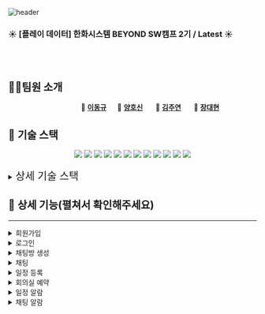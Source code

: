 ![header](https://capsule-render.vercel.app/api?type=Venom&color=ffe599&height=300&section=header&text=SSM&desc=📆Smart%20Schedule%20Manager&descSize=30&descAlign=50&descAlignY=70&fontSize=100&animation=fadeIn&fontColor=5f475f)

### :sunny: **[플레이 데이터] 한화시스템 BEYOND SW캠프 2기 / Latest** :sunny:

<br><br>

## 🤼‍♂️팀원 소개

&nbsp;　&nbsp;　&nbsp;　&nbsp;　&nbsp;　&nbsp;　&nbsp;　&nbsp;　 🐻 **[이동규](https://github.com/PTCman)**&nbsp;　 🦁 **[양호신](https://github.com/Hosae0905)** &nbsp;　 🐶 **[김주연](https://github.com/jyk147369)** &nbsp;　 🐯 **[장대현](https://github.com/poil4291)** &nbsp;


## 📌 기술 스택
<div align="center">
<img src="https://img.shields.io/badge/html5-E34F26?style=for-the-badge&logo=html5&logoColor=white"/>
<img src="https://img.shields.io/badge/css3-1572B6?style=for-the-badge&logo=css3&logoColor=white"/>
<img src="https://img.shields.io/badge/JavaScript-F7DF1E?style=for-the-badge&logo=JavaScript&logoColor=white"/>
<img src="https://img.shields.io/badge/Vue.js-4FC08D?style=for-the-badge&logo=Vue.js&logoColor=white"/>
<img src="https://img.shields.io/badge/vue_router-4FC08D?style=for-the-badge&logo=Vue.js&logoColor=white"/>
<img src="https://img.shields.io/badge/VCALENDAR-4FC08D?style=for-the-badge&logo=Vue.js&logoColor=white"/>
<img src="https://img.shields.io/badge/jwt-000000?style=for-the-badge&logo=jsonwebtokens"/>
<img src="https://img.shields.io/badge/Jest-323330?style=for-the-badge&logo=Jest&logoColor=white"/>
<img src="https://img.shields.io/badge/pinia-gold?style=for-the-badge&logo=Pinia&logoColor=white"/>
<img src="https://img.shields.io/badge/axios-5A29E4?style=for-the-badge&logo=Axios&logoColor=white"/>
<img src="https://img.shields.io/badge/nginx-009639?style=for-the-badge&logo=nginx&logoColor=white"/>
<img src="https://img.shields.io/badge/eslint-4B32C3?style=for-the-badge&logo=eslint&logoColor=white"/>
</div>
<br>
<details>
    <summary>
<span style="font-size:150%"> 상세 기술 스택 </span></summary>

- javascript es6
- vue3
- nginx 1.25.4
- jest 27.5.1
- axios 1.6.7
- pinia 2.1.7
- vue-router 4.3.0
- eslint 7.32.0
</details>

## :movie_camera: 상세 기능(펼쳐서 확인해주세요)

---
<details>
    <summary>
<span style="font-size:100%"> 회원가입 </span></summary>
<p align="center"><img width="80%" src="./img/gif/회원가입.gif"></p>
</details>
<details>
    <summary>
<span style="font-size:100%"> 로그인 </span></summary>
<p align="center"><img width="80%" src="./img/gif/로그인.gif"></p>
</details>
<details>
    <summary>
<span style="font-size:100%"> 채팅방 생성 </span></summary>
<p align="center"><img width="80%" src="./img/gif/채팅방_생성.gif"></p>
</details>
<details>
    <summary>
<span style="font-size:100%"> 채팅 </span></summary>
<p align="center"><img width="80%" src="./img/gif/채팅.gif"></p>
</details>
<details>
    <summary>
<span style="font-size:100%"> 일정 등록 </span></summary>
<p align="center"><img width="80%" src="./img/gif/일정등록.gif"></p>
</details>
<details>
    <summary>
<span style="font-size:100%"> 회의실 예약 </span></summary>
<p align="center"><img width="80%" src="./img/gif/회의실_예약.gif"></p>
</details>
<details>
    <summary>
<span style="font-size:100%"> 일정 알람 </span></summary>
<p align="center"><img width="80%" src="./img/gif/일정알람.gif"></p>
</details>
<details>
    <summary>
<span style="font-size:100%"> 채팅 알람 </span></summary>
<p align="center"><img width="80%" src="./img/gif/채팅알람.gif"></p>
</details>


<br>
<br>
